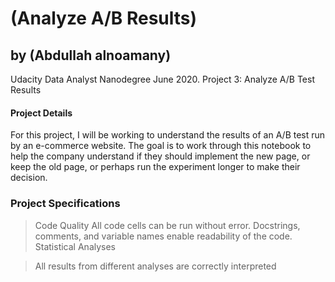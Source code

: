 # (Analyze A/B Results)
## by (Abdullah alnoamany)

Udacity Data Analyst Nanodegree  June 2020. Project 3: Analyze A/B Test Results



#### Project Details
For this project, I will be working to understand the results of an A/B test run by an e-commerce website. The goal is to work through this notebook to help the company understand if they should implement the new page, or keep the old page, or perhaps run the experiment longer to make their decision.

### Project Specifications
> Code Quality
All code cells can be run without error.
Docstrings, comments, and variable names enable readability of the code.
Statistical Analyses

> All results from different analyses are correctly interpreted 
